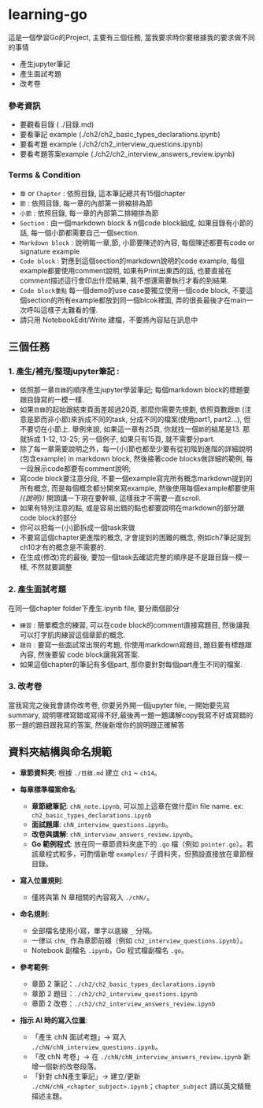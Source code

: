 # learning-go

這是一個學習Go的Project, 主要有三個任務, 當我要求時你要根據我的要求做不同的事情
- 產生jupyter筆記
- 產生面試考題
- 改考卷

### 參考資訊 
- 要觀看目錄 ( ./目錄.md)
- 要看筆記 example (./ch2/ch2_basic_types_declarations.ipynb)
- 要看考題 example (./ch2/ch2_interview_questions.ipynb)
- 要看考題答案example (./ch2/ch2_interview_answers_review.ipynb)

### Terms & Condition
- `章` or `Chapter` : 依照目錄, 這本筆記總共有15個chapter
- `節` : 依照目錄, 每一章的內部第一排縮排為節
- `小節` : 依照目錄, 每一章的內部第二排縮排為節
- `Section` : 由一個markdown block & n個code block組成, 如果目錄有小節的話, 每一個小節都需要自己一個section. 
- `Markdown block` : 說明每一章,節, 小節要陳述的內容, 每個陳述都要有code or signature example
- `Code block` : 對應到這個section的markdown說明的code example, 每個example都要使用comment說明, 如果有Print出東西的話, 也要直接在comment描述這行會印出什麼結果, 我不想還需要執行才看的到結果.
- `Code block重點` 每一個demo的use case要獨立使用一個code block, 不要這個section的所有example都放到同一個blcok裡面, 弄的很長最後才在main一次呼叫這樣子太難看的懂. 
- 請只用 NotebookEdit/Write 建檔，不要將內容貼在訊息中


## 三個任務
### 1. 產生/補充/整理jupyter筆記 : 
- 依照那一章`目錄`的順序產生jupyter學習筆記; 每個markdown block的標題要跟目錄寫的一模一樣.
- 如果`目錄`的起始跟結束頁面差超過20頁, 那麼你需要先規劃, 依照頁數跟`節` (注意是節而非小節)來拆成不同的task, 分成不同的檔案(使用part1, part2...), 但不要切在小節上. 舉例來說, 如果這一章有25頁, 你就找一個`節`的結尾是13. 那就拆成 1-12, 13-25; 另一個例子, 如果只有15頁, 就不需要分part. 
- 除了每一章需要說明之外，每一(小)節也都至少要有從初階到進階的詳細說明(包含example) in markdown block, 然後接著code blocks做詳細的範例, 每一段展示code都要有comment說明; 
- 寫code block要注意分段, 不要一個example寫完所有概念markdown提到的所有概念, 而是每個概念都分開來寫example, 然後使用每個example都要使用 /*{說明}*/ 開頭講一下現在要幹嘛, 這樣我才不需要一直scroll.
- 如果有特別注意的點, 或是容易出錯的點也都要說明在markdown的部分跟 code block的部分
- 你可以把每一(小)節拆成一個task來做
- 不要寫這個chapter更進階的概念, 才會提到的困難的概念, 例如ch7筆記提到ch10才有的概念是不需要的.
- 在生成(修改)完的最後, 要加一個task去確認完整的順序是不是跟目錄一模一樣, 不然就要調整

### 2. 產生面試考題
在同一個chapter folder下產生.ipynb file, 要分兩個部分
- `練習` : 簡單概念的練習, 可以在code block的comment直接寫題目, 然後讓我可以打字肌肉練習這個章節的概念. 
- `題目` : 要寫一些面試常出現的考題, 你使用markdown寫題目, 題目要有標題跟內容, 然後要留 code block讓我寫答案.
- 如果這個chapter的筆記有多個part, 那你要針對每個part產生不同的檔案. 

### 3. 改考卷
當我寫完之後我會請你改考卷, 你要另外開一個jupyter file,  一開始要先寫summary, 說明哪裡寫錯或寫得不好,最後再一題一題講解copy我寫不好或寫錯的那一題的題目跟我寫的答案, 然後新增你的說明跟正確解答


## 資料夾結構與命名規範
- **章節資料夾**: 根據 `./目錄.md` 建立 `ch1` ~ `ch14`。
- **每章標準檔案命名**:
  - **章節總筆記**: `chN_note.ipynb`, 可以加上這章在做什麼in file name. ex: `ch2_basic_types_declarations.ipynb`
  - **面試題庫**: `chN_interview_questions.ipynb`。
  - **改卷與講解**: `chN_interview_answers_review.ipynb`。
  - **Go 範例程式**: 放在同一章節資料夾底下的 `.go` 檔（例如 `pointer.go`）。若該章程式較多，可酌情新增 `examples/` 子資料夾，但預設直接放在章節根目錄。

- **寫入位置規則**:
  - 僅將與第 N 章相關的內容寫入 `./chN/`。

- **命名規則**:
  - 全部檔名使用小寫，單字以底線 `_` 分隔。
  - 一律以 `chN_` 作為章節前綴（例如 `ch2_interview_questions.ipynb`）。
  - Notebook 副檔名 `.ipynb`，Go 程式檔副檔名 `.go`。

- **參考範例**:
  - 章節 2 筆記：`./ch2/ch2_basic_types_declarations.ipynb`
  - 章節 2 題目：`./ch2/ch2_interview_questions.ipynb`
  - 章節 2 改卷：`./ch2/ch2_interview_answers_review.ipynb`

- **指示 AI 時的寫入位置**:
  - 「產生 chN 面試考題」→ 寫入 `./chN/chN_interview_questions.ipynb`。
  - 「改 chN 考卷」→ 在 `./chN/chN_interview_answers_review.ipynb` 新增一個新的改卷段落。
  - 「針對 chN產生筆記」→ 建立/更新 `./chN/chN_<chapter_subject>.ipynb`；`chapter_subject` 請以英文精簡描述主題。



